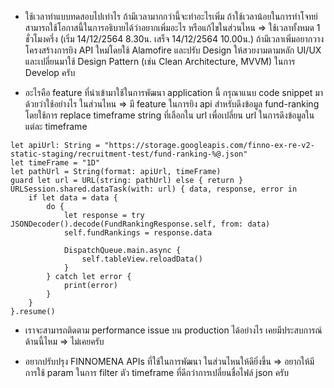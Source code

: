 - ใช้เวลาทำแบบทดสอบไปเท่าไร ถ้ามีเวลามากกว่านี้จะทำอะไรเพิ่ม ถ้าใช้เวลาน้อยในการทำโจทย์สามารถใช้โอกาสนี้ในการอธิบายได้ว่าอยากเพิ่มอะไร หรือแก้ไขในส่วนไหน
=> ใช้เวลาทั้งหมด 1 ชั่วโมงครึ่ง (เริ่ม 14/12/2564 8.30น. เสร็จ 14/12/2564 10.00น.) ถ้ามีเวลาเพิ่มอยากวางโครงสร้างการยิง API ใหม่โดยใช้ Alamofire และปรับ Design ให้สวยงามตามหลัก UI/UX และเปลี่ยนมาใช้ Design Pattern (เช่น Clean Architecture, MVVM) ในการ Develop ครับ

- อะไรคือ feature ที่นำเข้ามาใช้ในการพัฒนา application นี้ กรุณาแนบ code snippet มาด้วยว่าใช้อย่างไร ในส่วนไหน
=> มี feature ในการยิง api สำหรับดึงข้อมูล fund-ranking โดยใช้การ replace timeframe string ที่เลือกใน url เพื่อเปลี่ยน url ในการดึงข้อมูลในแต่ละ timeframe

```
let apiUrl: String = "https://storage.googleapis.com/finno-ex-re-v2-static-staging/recruitment-test/fund-ranking-%@.json"
let timeFrame = "1D"
let pathUrl = String(format: apiUrl, timeFrame)
guard let url = URL(string: pathUrl) else { return }
URLSession.shared.dataTask(with: url) { data, response, error in
    if let data = data {
        do {
            let response = try JSONDecoder().decode(FundRankingResponse.self, from: data)
            self.fundRankings = response.data

            DispatchQueue.main.async {
                self.tableView.reloadData()
            }
        } catch let error {
            print(error)
        }
    }
}.resume()
```

- เราจะสามารถติดตาม performance issue บน production ได้อย่างไร เคยมีประสบการณ์ด้านนี้ไหม
=> ไม่เคยครับ


- อยากปรับปรุง FINNOMENA APIs ที่ใช้ในการพัฒนา ในส่วนไหนให้ดียิ่งขึ้น
=> อยากให้มีการใช้ param ในการ filter ตัว timeframe ที่ดีกว่าการเปลี่ยนชื่อไฟล์ json ครับ
